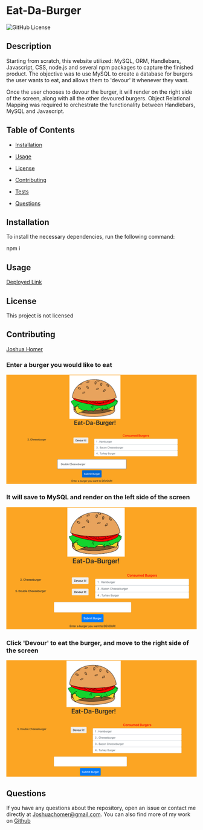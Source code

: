 
  # Eat-Da-Burger

  ![GitHub License](https://img.shields.io/badge/license-none-blue.svg)

  ## Description

Starting from scratch, this website utilized: MySQL, ORM, Handlebars, Javascript, CSS, node.js and several npm packages to capture the finished product. The objective was to use MySQL to create a database for burgers the user wants to eat, and allows them to 'devour' it whenever they want. 

Once the user chooses to devour the burger, it will render on the right side of the screen, along with all the other devoured burgers. Object Relational Mapping was required to orchestrate the functionality between Handlebars, MySQL and Javascript.

  ## Table of Contents

  * [Installation](#installation)

  * [Usage](#usage)

  * [License](#license)

  * [Contributing](#contributing)

  * [Tests](#tests)

  * [Questions](#questions)

  ## Installation
  To install the necessary dependencies, run the following command:
  
  npm i

  ## Usage
  
  [Deployed Link](https://eat-da-burger8.herokuapp.com/)

  ## License

  This project is not licensed

  ## Contributing

  [Joshua Homer](https://github.com/Jchomer90)

### Enter a burger you would like to eat
<img src="public/assets/images/screenShot1.jpeg" alt="Enter a Burger" width="700">

### It will save to MySQL and render on the left side of the screen
<img src="public/assets/images/screenShot2.jpeg" alt="Renders on left side" width="700">

### Click 'Devour' to eat the burger, and move to the right side of the screen
<img src="public/assets/images/screenShot3.jpeg" alt="Click Devour to move to right side" width="700">

  ## Questions
  If you have any questions about the repository, open an issue or contact me directly at Joshuachomer@gmail.com.
   You can also find more of my work on [Github](www.github.com/Jchomer90)
  
